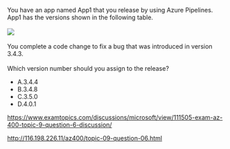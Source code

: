 You have an app named App1 that you release by using Azure Pipelines. App1 has the versions shown in the following table.<br/><br/><img src="https://img.examtopics.com/az-400/image70.png"/><br/><br/>You complete a code change to fix a bug that was introduced in version 3.4.3.<br/><br/>Which version number should you assign to the release?<ul><li class="multi-choice-item"><span class="multi-choice-letter" data-choice-letter="A">A.</span>3.4.4</li><li class="multi-choice-item"><span class="multi-choice-letter" data-choice-letter="B">B.</span>3.4.8</li><li class="multi-choice-item"><span class="multi-choice-letter" data-choice-letter="C">C.</span>3.5.0</li><li class="multi-choice-item correct-hidden"><span class="multi-choice-letter" data-choice-letter="D">D.</span>4.0.1</li></ul><p><a href="https://www.examtopics.com/discussions/microsoft/view/111505-exam-az-400-topic-9-question-6-discussion/">https://www.examtopics.com/discussions/microsoft/view/111505-exam-az-400-topic-9-question-6-discussion/</a></p><p><a href="http://116.198.226.11/az400/topic-09-question-06.html">http://116.198.226.11/az400/topic-09-question-06.html</a></p><script src="https://giscus.app/client.js"                    data-repo="azsamples/az204"                    data-repo-id="R_kgDOMRXzDQ"                    data-category="General"                    data-category-id="DIC_kwDOMRXzDc4Cgi27"                    data-mapping="pathname"                    data-strict="0"                    data-reactions-enabled="0"                    data-emit-metadata="0"                    data-input-position="bottom"                    data-theme="preferred_color_scheme"                    data-lang="en"                    crossorigin="anonymous"                    async>                    </script>